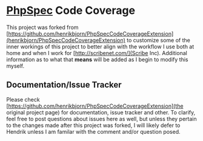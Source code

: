 # [PhpSpec](http://phpspec.net) Code Coverage

This project was forked from [https://github.com/henrikbjorn/PhpSpecCodeCoverageExtension](henrikbjorn/PhpSpecCodeCoverageExtension) to customize some of the inner workings of this project to better align with the workflow I use both at home and when I work for [http://scribenet.com/](Scribe Inc). Additional information as to what that **means** will be added as I begin to modify this myself.

## Documentation/Issue Tracker

Please check [https://github.com/henrikbjorn/PhpSpecCodeCoverageExtension](the original project page) for documentation, issue tracker and other. To clarify, feel free to post questions about issues here as well, but unless they pertain to the changes made after this project was forked, I will likely defer to Hendrik unless I am familar with the comment and/or question posed.